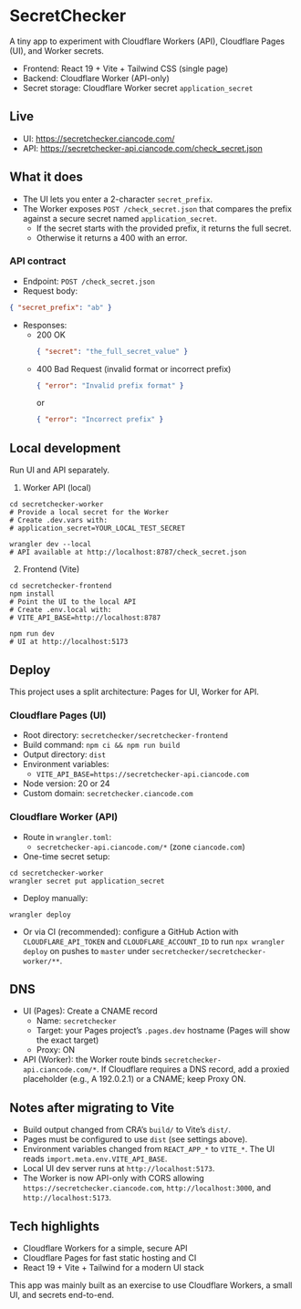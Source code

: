 # SecretChecker

A tiny app to experiment with Cloudflare Workers (API), Cloudflare Pages (UI), and Worker secrets.

- Frontend: React 19 + Vite + Tailwind CSS (single page)
- Backend: Cloudflare Worker (API-only)
- Secret storage: Cloudflare Worker secret `application_secret`

## Live

- UI: https://secretchecker.ciancode.com/
- API: https://secretchecker-api.ciancode.com/check_secret.json

## What it does

- The UI lets you enter a 2-character `secret_prefix`.
- The Worker exposes `POST /check_secret.json` that compares the prefix against a secure secret named `application_secret`.
  - If the secret starts with the provided prefix, it returns the full secret.
  - Otherwise it returns a 400 with an error.

### API contract

- Endpoint: `POST /check_secret.json`
- Request body:

```json
{ "secret_prefix": "ab" }
```

- Responses:
  - 200 OK
    ```json
    { "secret": "the_full_secret_value" }
    ```
  - 400 Bad Request (invalid format or incorrect prefix)
    ```json
    { "error": "Invalid prefix format" }
    ```
    or
    ```json
    { "error": "Incorrect prefix" }
    ```

## Local development

Run UI and API separately.

1. Worker API (local)

```
cd secretchecker-worker
# Provide a local secret for the Worker
# Create .dev.vars with:
# application_secret=YOUR_LOCAL_TEST_SECRET

wrangler dev --local
# API available at http://localhost:8787/check_secret.json
```

2. Frontend (Vite)

```
cd secretchecker-frontend
npm install
# Point the UI to the local API
# Create .env.local with:
# VITE_API_BASE=http://localhost:8787

npm run dev
# UI at http://localhost:5173
```

## Deploy

This project uses a split architecture: Pages for UI, Worker for API.

### Cloudflare Pages (UI)

- Root directory: `secretchecker/secretchecker-frontend`
- Build command: `npm ci && npm run build`
- Output directory: `dist`
- Environment variables:
  - `VITE_API_BASE=https://secretchecker-api.ciancode.com`
- Node version: 20 or 24
- Custom domain: `secretchecker.ciancode.com`

### Cloudflare Worker (API)

- Route in `wrangler.toml`:
  - `secretchecker-api.ciancode.com/*` (zone `ciancode.com`)
- One-time secret setup:

```
cd secretchecker-worker
wrangler secret put application_secret
```

- Deploy manually:

```
wrangler deploy
```

- Or via CI (recommended): configure a GitHub Action with `CLOUDFLARE_API_TOKEN` and `CLOUDFLARE_ACCOUNT_ID` to run `npx wrangler deploy` on pushes to `master` under `secretchecker/secretchecker-worker/**`.

## DNS

- UI (Pages): Create a CNAME record
  - Name: `secretchecker`
  - Target: your Pages project’s `.pages.dev` hostname (Pages will show the exact target)
  - Proxy: ON
- API (Worker): the Worker route binds `secretchecker-api.ciancode.com/*`. If Cloudflare requires a DNS record, add a proxied placeholder (e.g., A 192.0.2.1) or a CNAME; keep Proxy ON.

## Notes after migrating to Vite

- Build output changed from CRA’s `build/` to Vite’s `dist/`.
- Pages must be configured to use `dist` (see settings above).
- Environment variables changed from `REACT_APP_*` to `VITE_*`. The UI reads `import.meta.env.VITE_API_BASE`.
- Local UI dev server runs at `http://localhost:5173`.
- The Worker is now API-only with CORS allowing `https://secretchecker.ciancode.com`, `http://localhost:3000`, and `http://localhost:5173`.

## Tech highlights

- Cloudflare Workers for a simple, secure API
- Cloudflare Pages for fast static hosting and CI
- React 19 + Vite + Tailwind for a modern UI stack

This app was mainly built as an exercise to use Cloudflare Workers, a small UI, and secrets end-to-end.
